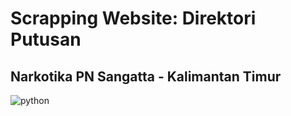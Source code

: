 # Scrapping Website: Direktori Putusan
## Narkotika PN Sangatta - Kalimantan Timur

![[python](https://www.python.org/downloads/)](https://github.com/hanifahsantoso/Dataset-Narkotika_099_119/assets/80865973/e19919d9-23b2-46a6-aee5-44848eb7d942)

